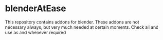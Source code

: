 # blenderAtEase

This repository contains addons for blender. These addons are not necessary always, but very much needed at certain moments. Check all and use as and whenever required
